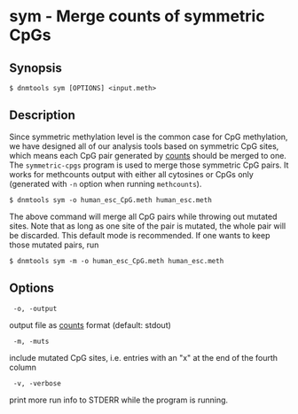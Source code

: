 # sym - Merge counts of symmetric CpGs

## Synopsis
```
$ dnmtools sym [OPTIONS] <input.meth>
```

## Description

Since symmetric methylation level is the common case for CpG
methylation, we have designed all of our analysis tools based on
symmetric CpG sites, which means each CpG pair generated by
[counts](../../analysis/counts) should be merged to one. The
`symmetric-cpgs` program is used to merge those symmetric CpG pairs.
It works for methcounts output with either all cytosines or CpGs only
(generated with `-n` option when running `methcounts`).

```
$ dnmtools sym -o human_esc_CpG.meth human_esc.meth
```

The above command will merge all CpG pairs while throwing out mutated
sites. Note that as long as one site of the pair is mutated, the whole
pair will be discarded. This default mode is recommended. If one wants
to keep those mutated pairs, run

```
$ dnmtools sym -m -o human_esc_CpG.meth human_esc.meth
```

## Options

```
 -o, -output
```
output file as [counts](../../analysis/counts) format (default: stdout)


```
 -m, -muts
```
include mutated CpG sites, i.e. entries with an "x" at the end of the
fourth column

```
 -v, -verbose
```
print more run info to STDERR while the program is running.
